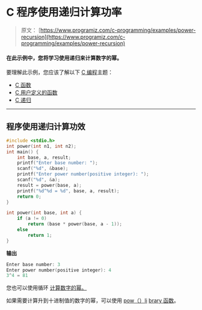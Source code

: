 # C 程序使用递归计算功率

> 原文： [https://www.programiz.com/c-programming/examples/power-recursion](https://www.programiz.com/c-programming/examples/power-recursion)

#### 在此示例中，您将学习使用递归来计算数字的幂。

要理解此示例，您应该了解以下 [C 编程](/c-programming "C tutorial")主题：

*   [C 函数](/c-programming/c-functions)
*   [C 用户定义的函数](/c-programming/c-user-defined-functions)
*   [C 递归](/c-programming/c-recursion)

* * *

## 程序使用递归计算功效

```c
#include <stdio.h>
int power(int n1, int n2);
int main() {
    int base, a, result;
    printf("Enter base number: ");
    scanf("%d", &base);
    printf("Enter power number(positive integer): ");
    scanf("%d", &a);
    result = power(base, a);
    printf("%d^%d = %d", base, a, result);
    return 0;
}

int power(int base, int a) {
    if (a != 0)
        return (base * power(base, a - 1));
    else
        return 1;
} 
```

**输出**

```c
Enter base number: 3
Enter power number(positive integer): 4
3^4 = 81 
```

您也可以使用循环 [计算数字的幂。](https://www.programiz.com/c-programming/examples/power-number)

如果需要计算升到十进制值的数字的幂，可以使用 [pow（）li](https://www.programiz.com/c-programming/library-function/math.h/pow) [brary 函数](https://www.programiz.com/c-programming/library-function/math.h/pow)。